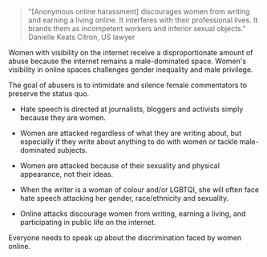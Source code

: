 [Title]: # (Hate speech against women)
[Order]: # (2) 

> "[Anonymous online harassment] discourages women from writing and earning a living online. It interferes with their professional lives. It brands them as incompetent workers and inferior sexual objects." Danielle Keats Citron, US lawyer 


Women with visibility on the internet receive a disproportionate amount of abuse because the internet remains a male-dominated space. Women's visibility in online spaces challenges gender inequality and male privilege.

The goal of abusers is to intimidate and silence female commentators to preserve the status quo.

*	Hate speech is directed at journalists, bloggers and activists simply because they are women. 

*	Women are attacked regardless of what they are writing about, but especially if they write about anything to do with women or tackle male-dominated subjects.

*	Women are attacked because of their sexuality and physical appearance, not their ideas. 

*	When the writer is a woman of colour and/or LGBTQI, she will often face hate speech attacking her gender, race/ethnicity and sexuality.

*	Online attacks discourage women from writing, earning a living, and participating in public life on the internet. 

Everyone needs to speak up about the discrimination faced by women online.